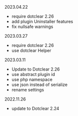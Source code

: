 2023.04.22
* require dotclear 2.26
* add plugin Uninstaller features
* fix nullsafe warnings

2023.03.27
* require dotclear 2.26
* use dotclear Helper

2023.03.11
* Update to Dotclear 2.26
* use abstract plugin id
* use php namespace
* use json instead of serialize
* rename settings

2022.11.26
* update to Dotclear 2.24